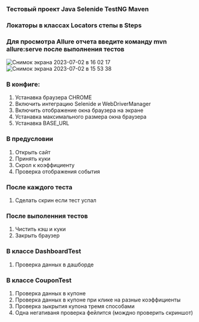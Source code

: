 ### Тестовый проект Java Selenide TestNG Maven
### Локаторы в классах Locators степы в Steps
### Для просмотра Allure отчета введите команду mvn allure:serve после выполнения тестов
![Снимок экрана 2023-07-02 в 16 02 17](https://github.com/Uladzislau1996/Selenide_TestNG/assets/39631679/9479f021-6260-46c7-a4b5-ea4d65fe704e)
![Снимок экрана 2023-07-02 в 15 53 38](https://github.com/Uladzislau1996/Selenide_TestNG/assets/39631679/b1b8d851-2717-4a60-b326-ce038ec2a5dc)



### В конфиге:
1. Устанавка браузера CHROME
2. Включить интеграцию Selenide и WebDriverManager
3. Включить отображение окна браузера на экране
4. Устанавка максимального размера окна браузера
5. Устанавка BASE_URL

### В предусловии
1. Открыть сайт
2. Принять куки
3. Скрол к коэффициенту
4. Проверка отображения события

### После каждого теста
1. Сделать скрин если тест успал

### После выполенния тестов
1. Чистить кэш и куки
2. Закрыть браузер

### В классе DashboardTest
1. Проверка данных в дашборде

### В классе CouponTest
1. Проверка данных в купоне
1. Проверка данных в купоне при клике на разные коэффициенты
2. Проверка зыкрытия купона тремя способами
3. Одна негативаня проверка фейлится (мождно проверить скриншот)


 
